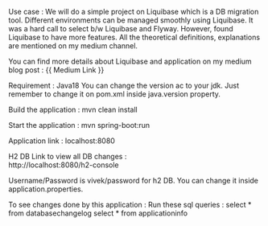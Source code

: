 Use case : We will do a simple project on Liquibase which is a DB migration tool.
Different environments can be managed smoothly using Liquibase. It was a hard call
to select b/w Liquibase and Flyway. However, found Liquibase to have more features.
All the theoretical definitions, explanations are mentioned on my medium channel.

You can find more details about Liquibase and application on my medium blog post : 
{{  Medium Link }} 

Requirement : Java18
You can change the version ac to your jdk. Just remember to change it on 
pom.xml inside java.version property.

Build the application : 
mvn clean install

Start the application : 
mvn spring-boot:run

Application link : 
localhost:8080

H2 DB Link to view all DB changes :  
http://localhost:8080/h2-console

Username/Password is vivek/password for h2 DB. You can 
change it inside application.properties.

To see changes done by this application : 
Run these sql queries :
select * from databasechangelog
select * from applicationinfo